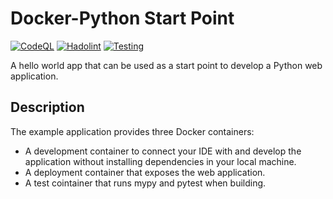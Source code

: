 # Docker-Python Start Point

[![CodeQL](https://github.com/Dethon/docker-python-start-point/actions/workflows/codeql.yml/badge.svg?branch=master)](https://github.com/Dethon/docker-python-start-point/actions/workflows/codeql.yml)
[![Hadolint](https://github.com/Dethon/docker-python-start-point/actions/workflows/hadolint.yml/badge.svg?branch=master)](https://github.com/Dethon/docker-python-start-point/actions/workflows/hadolint.yml)
[![Testing](https://github.com/Dethon/docker-python-start-point/actions/workflows/testing.yml/badge.svg?branch=master)](https://github.com/Dethon/docker-python-start-point/actions/workflows/testing.yml)

A hello world app that can be used as a start point to develop a Python web application.

## Description

The example application provides three Docker containers:
* A development container to connect your IDE with and develop the application without installing dependencies in your local machine.
* A deployment container that exposes the web application.
* A test cointainer that runs mypy and pytest when building.
